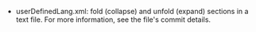 - userDefinedLang.xml: fold (collapse) and unfold (expand) sections in a text file. For more information, see the file's commit details.
  
